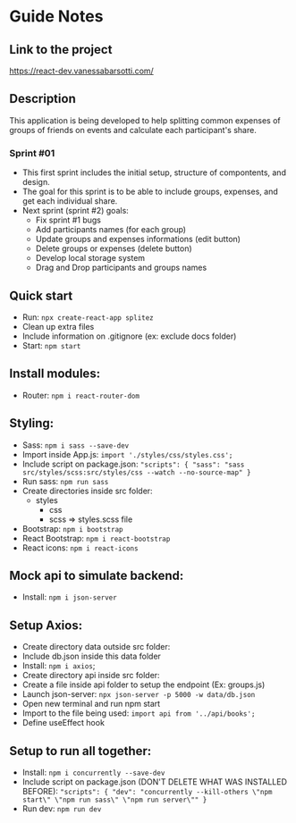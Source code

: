 # Guide Notes

## Link to the project

https://react-dev.vanessabarsotti.com/

## Description

This application is being developed to help splitting common expenses of groups of friends on events and calculate each participant's share.

### Sprint #01

- This first sprint includes the initial setup, structure of compontents, and design.
- The goal for this sprint is to be able to include groups, expenses, and get each individual share.
- Next sprint (sprint #2) goals:
  - Fix sprint #1 bugs
  - Add participants names (for each group)
  - Update groups and expenses informations (edit button)
  - Delete groups or expenses (delete button)
  - Develop local storage system
  - Drag and Drop participants and groups names

## Quick start

- Run: `npx create-react-app splitez`
- Clean up extra files
- Include information on .gitignore (ex: exclude docs folder)
- Start: `npm start`

## Install modules:

- Router: `npm i react-router-dom`

## Styling:

- Sass: `npm i sass --save-dev`
- Import inside App.js: `import './styles/css/styles.css';`
- Include script on package.json:
  `"scripts": { "sass": "sass src/styles/scss:src/styles/css --watch --no-source-map" }`
- Run sass: `npm run sass`
- Create directories inside src folder:
  - styles
    - css
    - scss => styles.scss file
- Bootstrap: `npm i bootstrap`
- React Bootstrap: `npm i react-bootstrap`
- React icons: `npm i react-icons`

## Mock api to simulate backend:

- Install: `npm i json-server`

## Setup Axios:

- Create directory data outside src folder:
- Include db.json inside this data folder
- Install: `npm i axios`;
- Create directory api inside src folder:
- Create a file inside api folder to setup the endpoint (Ex: groups.js)
- Launch json-server: `npx json-server -p 5000 -w data/db.json`
- Open new terminal and run npm start
- Import to the file being used: `import api from '../api/books';`
- Define useEffect hook

## Setup to run all together:

- Install: `npm i concurrently --save-dev`
- Include script on package.json (DON'T DELETE WHAT WAS INSTALLED BEFORE):
  `"scripts": { "dev": "concurrently --kill-others \"npm start\" \"npm run sass\" \"npm run server\"" }`
- Run dev: `npm run dev`
